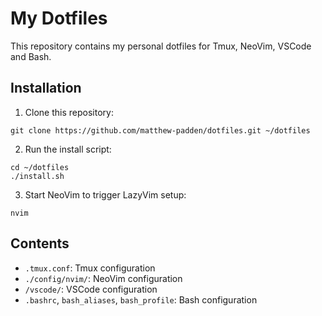 # My Dotfiles

This repository contains my personal dotfiles for Tmux, NeoVim, VSCode and Bash.

## Installation

1. Clone this repository:

```shell
git clone https://github.com/matthew-padden/dotfiles.git ~/dotfiles
```

2. Run the install script:

```shell
cd ~/dotfiles
./install.sh
```

3. Start NeoVim to trigger LazyVim setup:

```shell
nvim
```

## Contents

- `.tmux.conf`: Tmux configuration
- `./config/nvim/`: NeoVim configuration
- `/vscode/`: VSCode configuration
- `.bashrc`, `bash_aliases`, `bash_profile`: Bash configuration
